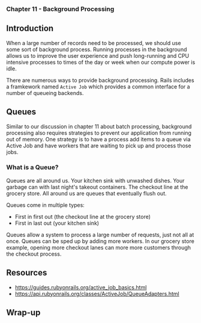 ### Chapter 11 - Background Processing

## Introduction

When a large number of records need to be processed, we should use some sort of background process. Running processes in the background allows us to improve the user experience and push long-running and CPU intensive processes to times of the day or week when our compute power is idle.

There are numerous ways to provide background processing. Rails includes a framkework named `Active Job` which provides a common interface for a number of queueing backends.

## Queues

Similar to our discussion in chapter 11 about batch processing, background processing also requires strategies to prevent our application from running out of memory. One strategy is to have a process add items to a queue via Active Job and have workers that are waiting to pick up and process those jobs.

### What is a Queue?

Queues are all around us. Your kitchen sink with unwashed dishes. Your garbage can with last night's takeout containers. The checkout line at the grocery store. All around us are queues that eventually flush out.

Queues come in multiple types:

* First in first out (the checkout line at the grocery store)
* First in last out (your kitchen sink)

Queues allow a system to process a large number of requests, just not all at once. Queues can be sped up by adding more workers. In our grocery store example, opening more checkout lanes can more more customers through the checkout process.

## Resources

* https://guides.rubyonrails.org/active_job_basics.html
* https://api.rubyonrails.org/classes/ActiveJob/QueueAdapters.html

## Wrap-up

